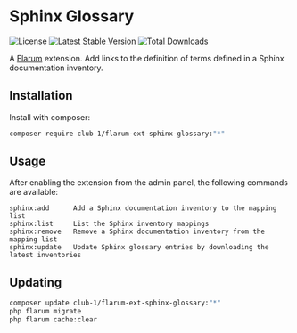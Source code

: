 # Sphinx Glossary

![License](https://img.shields.io/badge/license-AGPL--3.0--or--later-blue.svg) [![Latest Stable Version](https://img.shields.io/packagist/v/club-1/flarum-ext-sphinx-glossary.svg)](https://packagist.org/packages/club-1/flarum-ext-sphinx-glossary) [![Total Downloads](https://img.shields.io/packagist/dt/club-1/flarum-ext-sphinx-glossary.svg)](https://packagist.org/packages/club-1/flarum-ext-sphinx-glossary)

A [Flarum](http://flarum.org) extension. Add links to the definition of terms defined in a Sphinx documentation inventory.

## Installation

Install with composer:

```sh
composer require club-1/flarum-ext-sphinx-glossary:"*"
```

## Usage

After enabling the extension from the admin panel, the following commands are available:

    sphinx:add      Add a Sphinx documentation inventory to the mapping list
    sphinx:list     List the Sphinx inventory mappings
    sphinx:remove   Remove a Sphinx documentation inventory from the mapping list
    sphinx:update   Update Sphinx glossary entries by downloading the latest inventories

## Updating

```sh
composer update club-1/flarum-ext-sphinx-glossary:"*"
php flarum migrate
php flarum cache:clear
```

<!--
## Links

- [Packagist](https://packagist.org/packages/club-1/flarum-ext-sphinx-glossary)
- [GitHub](https://github.com/club-1/flarum-ext-sphinx-glossary)
- [Discuss](https://discuss.flarum.org/d/PUT_DISCUSS_SLUG_HERE)
-->
